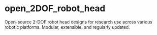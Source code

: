 # open_2DOF_robot_head
Open-source 2-DOF robot head designs for research use across various robotic platforms. Modular, extensible, and regularly updated.
